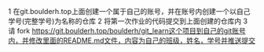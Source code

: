 1 在git.boulderh.top上面创建一个属于自己的账号，并在账号内创建一个以自己学号(完整学号)为名称的仓库
2 将第一次作业的代码提交到上面创建的仓库内
3 请 fork https://git.boulderh.top/boulderh/git_learn这个项目到自己的git账号内，并修改里面的README.md文件，内容为自己的班级，姓名，学号并推送提交
